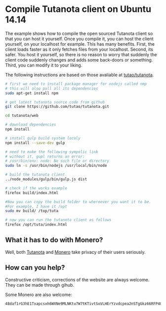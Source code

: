 # Compile Tutanota client on Ubuntu 14.14
The example shows how to compile the open sourced Tutanota
client so that you can host it yourself. Once you compile it,
you can host the client yourself, on your localhost for example. This has many benefits. First, the client loads faster as it only fetches files
from your localhost. Second, its safer. You host it yourself, so there is no reason to worry that suddenly the client code suddenly changes and adds some back-doors or something.  Third, you can modify it to your liking.  

The following instructions are based on those avaliable at [tutao/tutanota](https://github.com/tutao/tutanota/#building-and-running-your-own-tutanota-web-client).

```bash
# first we need to install package manager for nodejs called nmp
# this will also pull all its dependencies
sudo apt-get install npm

# get latest tutanota source code from github
git clone https://github.com/tutao/tutanota.git

cd tutanota/web

# download dependencies
npm install

# install gulp build system localy
npm install --save-dev gulp

# need to make the following sympolic link
# without it, gupl returns an error:
# /usr/bin/env: node: No such file or directory
sudo ln -s /usr/bin/nodejs /usr/local/bin/node

# build the tutanota client
../node_modules/gulp/bin/gulp.js dist

# check if the works example
firefox build/index.html

#Now you can copy the build folder to whereever you want it to be.
#For example, I have it /opt
sudo mv build/ /top/tuta

# now you can run the tutanota client as follows
firefox /opt/tuta/index.html
```

## What it has to do with Monero?
Well, both [Tutanota](https://tutanota.com/) and [Monero](https://getmonero.org) take privacy of their users seriously.

## How can you help?

Constructive criticism, corrections of the website are always welcome.  
They can be made through gihub.

Some Monero are also welcome:
```
48daf1rG3hE1Txapcsxh6WXNe9MLNKtu7W7tKTivtSoVLHErYzvdcpea2nSTgGkz66RFP4GKVAsTV14v6G3oddBTHfxP6tU
```
